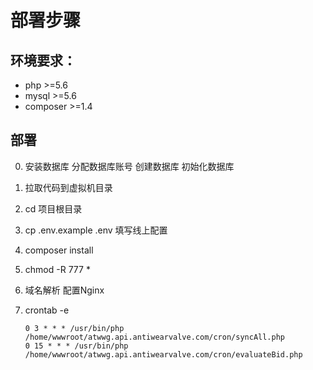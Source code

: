 部署步骤
====
## 环境要求：
 - php >=5.6
 - mysql >=5.6
 - composer >=1.4

## 部署

 0. 安装数据库 分配数据库账号 创建数据库 初始化数据库
 0. 拉取代码到虚拟机目录
 0. cd 项目根目录
 0. cp .env.example .env   填写线上配置
 0. composer install
 0. chmod -R 777 *
 0. 域名解析 配置Nginx
 0. crontab -e

    ```
    0 3 * * * /usr/bin/php /home/wwwroot/atwwg.api.antiwearvalve.com/cron/syncAll.php
    0 15 * * * /usr/bin/php /home/wwwroot/atwwg.api.antiwearvalve.com/cron/evaluateBid.php
    ```

